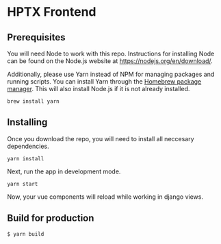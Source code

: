 # HPTX Frontend

## Prerequisites

You will need Node to work with this repo. Instructions for installing Node can be found on the Node.js website at https://nodejs.org/en/download/.

Additionally, please use Yarn instead of NPM for managing packages and running scripts. You can install Yarn through the [Homebrew package manager](https://brew.sh/). This will also install Node.js if it is not already installed.

```
brew install yarn
```

## Installing

Once you download the repo, you will need to install all neccesary dependencies.

```
yarn install
```

Next, run the app in development mode.

```
yarn start
```

Now, your vue components will reload while working in django views.



## Build for production

```
$ yarn build
```
